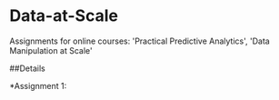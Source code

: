 # Data-at-Scale
Assignments for online courses: 'Practical Predictive Analytics', 'Data Manipulation at Scale'

##Details

*Assignment 1:
